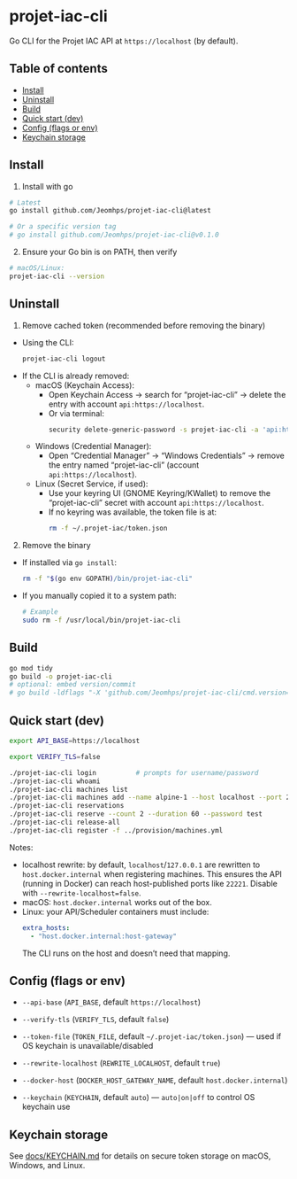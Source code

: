 # projet-iac-cli

Go CLI for the Projet IAC API at `https://localhost` (by default).

## Table of contents
- [Install](#install)
- [Uninstall](#uninstall)
- [Build](#build)
- [Quick start (dev)](#quick-start-dev)
- [Config (flags or env)](#config-flags-or-env)
- [Keychain storage](#keychain-storage)

## Install

1) Install with go
```bash
# Latest
go install github.com/Jeomhps/projet-iac-cli@latest

# Or a specific version tag
# go install github.com/Jeomhps/projet-iac-cli@v0.1.0
```

2) Ensure your Go bin is on PATH, then verify
```bash
# macOS/Linux:
projet-iac-cli --version
```

## Uninstall

1) Remove cached token (recommended before removing the binary)
- Using the CLI:
  ```bash
  projet-iac-cli logout
  ```
- If the CLI is already removed:
  - macOS (Keychain Access):
    - Open Keychain Access → search for “projet-iac-cli” → delete the entry with account `api:https://localhost`.
    - Or via terminal:
      ```bash
      security delete-generic-password -s projet-iac-cli -a 'api:https://localhost' || true
      ```
  - Windows (Credential Manager):
    - Open “Credential Manager” → “Windows Credentials” → remove the entry named “projet-iac-cli” (account `api:https://localhost`).
  - Linux (Secret Service, if used):
    - Use your keyring UI (GNOME Keyring/KWallet) to remove the “projet-iac-cli” secret with account `api:https://localhost`.
    - If no keyring was available, the token file is at:
      ```bash
      rm -f ~/.projet-iac/token.json
      ```

2) Remove the binary
- If installed via `go install`:
  ```bash
  rm -f "$(go env GOPATH)/bin/projet-iac-cli"
  ```
- If you manually copied it to a system path:
  ```bash
  # Example
  sudo rm -f /usr/local/bin/projet-iac-cli
  ```


## Build

```bash
go mod tidy
go build -o projet-iac-cli
# optional: embed version/commit
# go build -ldflags "-X 'github.com/Jeomhps/projet-iac-cli/cmd.version=$(git describe --tags --always --dirty)' -X 'github.com/Jeomhps/projet-iac-cli/cmd.commit=$(git rev-parse --short HEAD)'" -o projet-iac-cli
```

## Quick start (dev)

```bash
export API_BASE=https://localhost

export VERIFY_TLS=false

./projet-iac-cli login          # prompts for username/password
./projet-iac-cli whoami
./projet-iac-cli machines list
./projet-iac-cli machines add --name alpine-1 --host localhost --port 22221 --user root --password test
./projet-iac-cli reservations
./projet-iac-cli reserve --count 2 --duration 60 --password test
./projet-iac-cli release-all
./projet-iac-cli register -f ../provision/machines.yml
```

Notes:
- localhost rewrite: by default, `localhost`/`127.0.0.1` are rewritten to `host.docker.internal` when registering machines. This ensures the API (running in Docker) can reach host-published ports like `22221`. Disable with `--rewrite-localhost=false`.
- macOS: `host.docker.internal` works out of the box.
- Linux: your API/Scheduler containers must include:
  ```yaml
  extra_hosts:
    - "host.docker.internal:host-gateway"
  ```
  The CLI runs on the host and doesn’t need that mapping.

## Config (flags or env)

- `--api-base` (`API_BASE`, default `https://localhost`)

- `--verify-tls` (`VERIFY_TLS`, default `false`)
- `--token-file` (`TOKEN_FILE`, default `~/.projet-iac/token.json`) — used if OS keychain is unavailable/disabled
- `--rewrite-localhost` (`REWRITE_LOCALHOST`, default `true`)
- `--docker-host` (`DOCKER_HOST_GATEWAY_NAME`, default `host.docker.internal`)
- `--keychain` (`KEYCHAIN`, default `auto`) — `auto|on|off` to control OS keychain use

## Keychain storage

See [docs/KEYCHAIN.md](docs/KEYCHAIN.md) for details on secure token storage on macOS, Windows, and Linux.
